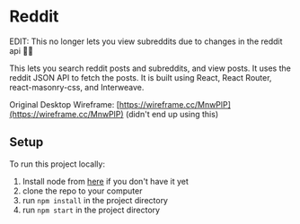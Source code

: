 # Reddit

EDIT: This no longer lets you view subreddits due to changes in the reddit api 🤷‍♂️

This lets you search reddit posts and subreddits, and view posts. It uses the reddit JSON API to fetch the posts. It is built using React, React Router, react-masonry-css, and Interweave.

Original Desktop Wireframe: [https://wireframe.cc/MnwPlP](https://wireframe.cc/MnwPlP) (didn't end up using this)

## Setup

To run this project locally:

1. Install node from [here](https://nodejs.org/en/download/current/) if you don't have it yet
2. clone the repo to your computer
3. run `npm install` in the project directory
4. run `npm start` in the project directory
